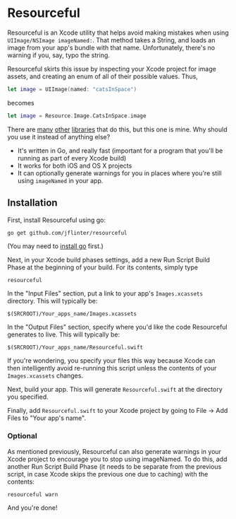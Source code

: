 # Resourceful

Resourceful is an Xcode utility that helps avoid making mistakes when using `UIImage/NSImage imageNamed:`. That method takes a String, and loads an image from your app's bundle with that name. Unfortunately, there's no warning if you, say, typo the string.

Resourceful skirts this issue by inspecting your Xcode project for image assets, and creating an enum of all of their possible values. Thus,
```swift
let image = UIImage(named: "catsInSpace")
```

becomes
```swift
let image = Resource.Image.CatsInSpace.image
```

There are [many][0] [other][1] [libraries][2] that do this, but this one is mine. Why should you use it instead of anything else?
- It's written in Go, and really fast (important for a program that you'll be running as part of every Xcode build)
- It works for both iOS and OS X projects
- It can optionally generate warnings for you in places where you're still using `imageNamed` in your app.

## Installation

First, install Resourceful using go:
```
go get github.com/jflinter/resourceful
```

(You may need to [install go][3] first.)

Next, in your Xcode build phases settings, add a new Run Script Build Phase at the beginning of your build. For its contents, simply type
```
resourceful
```

In the "Input Files" section, put a link to your app's `Images.xcassets` directory. This will typically be:
```
$(SRCROOT)/Your_apps_name/Images.xcassets
```

In the "Output Files" section, specify where you'd like the code Resourceful generates to live. This will typically be:
```
$(SRCROOT)/Your_apps_name/Resourceful.swift
```

If you're wondering, you specify your files this way because Xcode can then intelligently avoid re-running this script unless the contents of your `Images.xcassets` changes.

Next, build your app. This will generate `Resourceful.swift` at the directory you specified.

Finally, add `Resourceful.swift` to your Xcode project by going to File -> Add Files to "Your app's name".

### Optional

As mentioned previously, Resourceful can also generate warnings in your Xcode project to encourage you to stop using imageNamed. To do this, add another Run Script Build Phase (it needs to be separate from the previous script, in case Xcode skips the previous one due to caching) with the contents:
```
resourceful warn
```

And you're done!

[0]: https://github.com/mac-cain13/R.swift
[1]: https://github.com/AliSoftware/SwiftGen
[2]: https://github.com/kaandedeoglu/Shark
[3]: https://golang.org/doc/install
